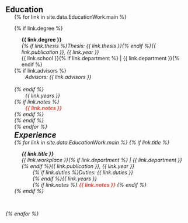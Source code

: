 <h2 id="publications" style="margin: 2px 0px -15px;">Education</h2>

<div class="publications">
<ol class="bibliography">

{% for link in site.data.EducationWork.main %}

{% if link.degree %}
<div class="col-sm-9" style="position: relative;padding-right: 15px;padding-left: 20px;">
      <div class="title"><b>{{ link.degree }}</b></div>
      <div class="periodical"><em>{% if link.thesis %}Thesis: {{ link.thesis }}{% endif %}{{ link.publication }}, {{ link.year }}</em></div>
      <div class="author">{{ link.school }}{% if link.department %} | {{ link.department }}{% endif %}</div></div>
     {% if link.advisors %} <div class="col-sm-9" style="position: relative;padding-right: 15px;padding-left: 30px;"><em>Advisors: {{ link.advisors }}</div><br>{% endif %} <div class="col-sm-9" style="position: relative;padding-right: 15px;padding-left: 30px;">{{ link.years }}</div>
      <div class="links">
      {% if link.notes %}  <div class="col-sm-9" style="position: relative;padding-right: 15px;padding-left: 30px;">
      <strong> <i style="color:#e74d3c">{{ link.notes }}</i></strong></div>
      {% endif %}</div>
{% endif %}
<br>
{% endfor %}

<h2 id="publications" style="margin: 2px 0px -15px;">Experience</h2>

{% for link in site.data.EducationWork.main %}
{% if link.title %}
<div class="col-sm-9" style="position: relative;padding-right: 15px;padding-left: 20px;">
      <div class="title"><b>{{ link.title }}</b></div>
      <div class="periodical"><em>{{ link.workplace }}{% if link.department %} | {{ link.department }}{% endif %}{{ link.publication }}, {{ link.year }}</em>
      </div>
      <div class="col-sm-9" style="position: relative;padding-right: 15px;padding-left: 30px;">{% if link.duties %}<em>Duties: <i>{{ link.duties }}</i><br>{% endif %}{{ link.years }}</em>
      <div class="links">
      {% if link.notes %} 
      <strong> <i style="color:#e74d3c">{{ link.notes }}</i></strong>
      {% endif %}</div></div>
    </div>
{% endif %}
  </div>
</div>

<br>

{% endfor %}

</ol>
</div>

